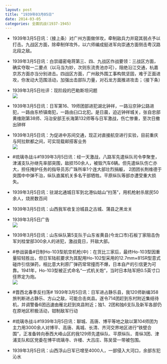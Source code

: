 ```yaml
---
layout: post
title: "1939年03月05日"
date: 2014-03-05
categories: 全面抗战(1937-1945)
---
```


<meta name="referrer" content="no-referrer" />

- 1939年3月5日讯：（接上条）对广州方面做佯攻，牵制敌兵力并窥其弱点予以打击。九战区方面，除牵制佯攻外，以六师编成挺进军向崇通方面侧击粤汉路北段之敌。 

- 1939年3月5日讯：白崇禧密电蒋第三、四、九战区作战要领：三战区方面，确实夺取一二要点（以马当为妙，次则东流贵池亦可），阻绝沿江交通，杭嘉京苏方面亦当分别进击。四战区方面，广州敌外围工事构筑坚固，难于正面进攻，你发动大范围活动，加强出击部队力量，对石龙方面推进攻击；（接下条） 

- 1939年3月5日社评：现阶段的巴勒斯坦问题 <br/><img src="https://ww4.sinaimg.cn/large/aca367d8jw1ee56c4sa8ij20mq0xjk9b.jpg" />

- 1939年3月5日讯：日军第16、19师团部进犯湖北钟祥，一路沿京钟公路进犯，一路由东桥镇南犯，一路由臼口北犯。是日晨，迫近钟祥城关，张自忠部黄维刚第38师、冯治安部王长海第132师等与日军激战，伤亡惨重，至次日撤出钟祥 

- 1939年3月5日讯：为促进中苏间交通，现正对直接航空进行实验，目前重庆与阿拉默都之间，可实现载邮搭客业务 <br/><img src="https://ww2.sinaimg.cn/large/aca367d8jw1ee54lqc3l1j208l05pgmd.jpg" />

- #琉璃寺战斗#1939年3月5日讯：经一天激战，八路军先遣纵队司令李聚奎，津浦支队孙继先率部突围，敌损150余人，被毁汽车6辆。但先遣纵队伤亡亦大，担任掩护任务的指导员苏广珠所率1个连大部壮烈捐躯， 2团团长荆维德于突围中中弹不治，纵队直属机关多名干部牺牲。平原纵队等部亦遭受重大损失。 

- 1939年3月5日讯：驻湖北通城日军到北港仙姑山“扫荡”，用机枪射杀居民50余人，烧房数百间 

- 1939年3月5日讯：山西我军收复汾城县之古城、蒲县之黑龙关 

- 1939年3月5日广告 <br/><img src="https://ww2.sinaimg.cn/large/aca367d8jw1ee4pa5ng8dj208k0gwjtx.jpg" />

- 1939年3月5日讯：山东纵队第5支队于山东省黄县(今龙口市)石板丁家阻击伪军刘桂堂部300余人的进犯，激战竟日，歼敌大部。 

- #参战装备#日制Ho-103型航空机枪(中)：在货比三家后，最终Ho-103型因重量较轻胜出，但日军陆航要求为其配用Ho-102型采用的12.7mm×81SR型意式碰炸引信弹药，相比意大利原厂弹药常常撞而不爆，日本自产的引信更为可靠。1941年，Ho-103型被正式命名“一式机关炮”，当时日本陆军把0.5英寸口径界定为炮。 <br/><img src="https://ww1.sinaimg.cn/large/aca367d8jw1ee4n956yzbj20m80m8gol.jpg" />

- #晋西北春季反扫荡# 1939年3月5日讯：日军进占静乐县，我120师新编358旅判断进占静乐、方山之敌，可能合击岚县。遂令714团赶到东村附近集结待机，并调警备6团迅速由雁北赶到岚县附近；独1、2团和独6支队及新军各部仍在原地区积极活动，钳制敌军行动 

- #琉璃寺战斗#1939年3月5日讯：聊城、高唐、博平等地之敌以第104师团为主力用3000余人对博平、高唐、禹城、长清、齐河交界地区进行“铁壁合围”，正准备转向泰西大峰山区的我129师先遣纵队、平原纵队、青纵3团、津浦支队和区党委在博平琉璃寺、许楼、大吕庄、陈吴营一带被包围。 

- 1939年3月5日讯：山西浮山日军已增至4000人，一部侵入大河口，余部东犯沁水 

